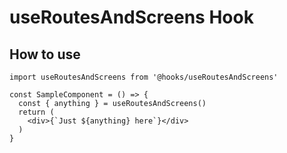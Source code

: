 # useRoutesAndScreens Hook

## How to use

```
import useRoutesAndScreens from '@hooks/useRoutesAndScreens'

const SampleComponent = () => {
  const { anything } = useRoutesAndScreens()
  return (
    <div>{`Just ${anything} here`}</div>
  )
}
```
